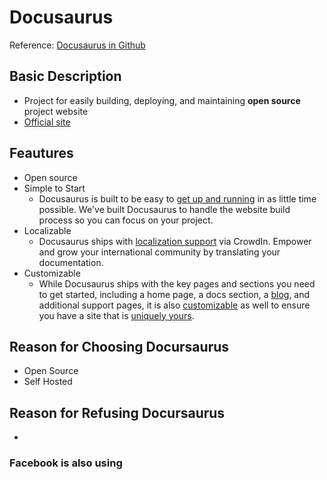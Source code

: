 # Docusaurus
Reference: [Docusaurus in Github](https://github.com/facebook/docusaurus/blob/master/README.md)

## Basic Description
- Project for easily building, deploying, and maintaining **open source** project website
- [Official site](https://docusaurus.io/)

## Feautures
- Open source
- Simple to Start
  - Docusaurus is built to be easy to [get up and running](https://docusaurus.io/docs/en/installation.html) in as little time possible. We've built Docusaurus to handle the website build process so you can focus on your project.
- Localizable
  - Docusaurus ships with [localization support](https://docusaurus.io/docs/en/translation.html) via CrowdIn. Empower and grow your international community by translating your documentation.
- Customizable
  - While Docusaurus ships with the key pages and sections you need to get started, including a home page, a docs section, a [blog](https://docusaurus.io/docs/en/blog.html), and additional support pages, it is also [customizable](https://docusaurus.io/docs/en/custom-pages.html) as well to ensure you have a site that is [uniquely yours](https://docusaurus.io/docs/en/api-pages.html).

## Reason for Choosing Docursaurus
- Open Source
- Self Hosted

## Reason for Refusing Docursaurus
- 

### Facebook is also using
